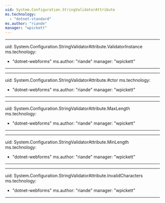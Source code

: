 ```yaml
---
uid: System.Configuration.StringValidatorAttribute
ms.technology: 
  - "dotnet-standard"
ms.author: "riande"
manager: "wpickett"
---
```


---
uid: System.Configuration.StringValidatorAttribute.ValidatorInstance
ms.technology: 
  - "dotnet-webforms"
ms.author: "riande"
manager: "wpickett"
---

---
uid: System.Configuration.StringValidatorAttribute.#ctor
ms.technology: 
  - "dotnet-webforms"
ms.author: "riande"
manager: "wpickett"
---

---
uid: System.Configuration.StringValidatorAttribute.MaxLength
ms.technology: 
  - "dotnet-webforms"
ms.author: "riande"
manager: "wpickett"
---

---
uid: System.Configuration.StringValidatorAttribute.MinLength
ms.technology: 
  - "dotnet-webforms"
ms.author: "riande"
manager: "wpickett"
---

---
uid: System.Configuration.StringValidatorAttribute.InvalidCharacters
ms.technology: 
  - "dotnet-webforms"
ms.author: "riande"
manager: "wpickett"
---
